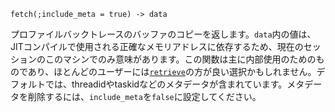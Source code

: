 ```
fetch(;include_meta = true) -> data
```

プロファイルバックトレースのバッファのコピーを返します。`data`内の値は、JITコンパイルで使用される正確なメモリアドレスに依存するため、現在のセッションのこのマシンでのみ意味があります。この関数は主に内部使用のためのものであり、ほとんどのユーザーには[`retrieve`](@ref)の方が良い選択かもしれません。デフォルトでは、threadidやtaskidなどのメタデータが含まれています。メタデータを削除するには、`include_meta`を`false`に設定してください。
